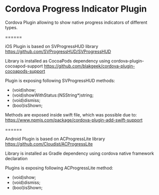 Cordova Progress Indicator Plugin
======

Cordova Plugin allowing to show native progress indicators of different types.

======

iOS Plugin is based on SVProgressHUD library
https://github.com/SVProgressHUD/SVProgressHUD

Library is installed as CocoaPods dependency using cordova-plugin-cocoapod-support
https://github.com/blakgeek/cordova-plugin-cocoapods-support

Plugin is exposing following SVProgressHUD methods:

+ (void)show;
+ (void)showWithStatus:(NSString*)string;
+ (void)dismiss;
+ (bool)isShown;

Methods are exposed inside swift file, which was possible due to:
https://www.npmjs.com/package/cordova-plugin-add-swift-support

======

Android Plugin is based on ACProgressLite library
https://github.com/Cloudist/ACProgressLite

Library is installed as Gradle dependency using cordova native framework declaration

Plugins is exposing following ACProgressLite method:
+ (void)show;
+ (void)dismiss;
+ (bool)isShown;
